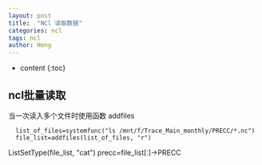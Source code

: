 ```yaml
---
layout: post
title:  "NCl 读取数据"
categories: ncl
tags: ncl 
author: Heng
---
```


* content
{:toc}

## ncl批量读取
当一次读入多个文件时使用函数 addfiles
```
  list_of_files=systemfunc("ls /mnt/f/Trace_Main_monthly/PRECC/*.nc")
  file_list=addfiles(list_of_files, "r")
```

  ListSetType(file_list, "cat")
  precc=file_list[:]->PRECC
